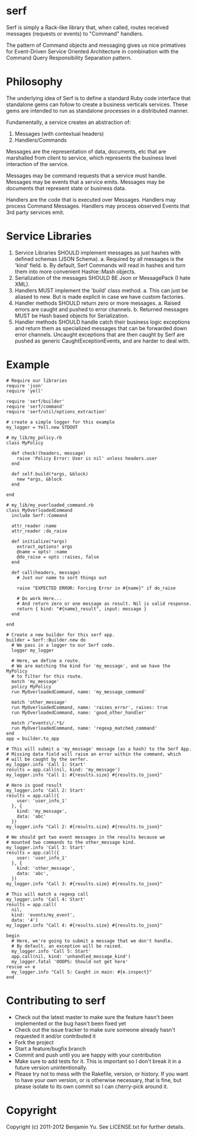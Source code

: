 serf
====

Serf is simply a Rack-like library that, when called, routes received
messages (requests or events) to "Command" handlers.

The pattern of Command objects and messaging gives us nice primatives
for Event-Driven Service Oriented Architecture in combination with
the Command Query Responsibility Separation pattern.

Philosophy
==========

The underlying idea of Serf is to define a standard Ruby code interface
that standalone gems can follow to create a business verticals services.
These gems are intended to run as standalone processes in a distributed
manner.

Fundamentally, a service creates an abstraction of:
1. Messages (with contextual headers)
2. Handlers/Commands

Messages are the representation of data, documents, etc that are
marshalled from client to service, which represents the business
level interaction of the service.

Messages may be command requests that a service must handle.
Messages may be events that a service emits.
Messages may be documents that represent state or business data.

Handlers are the code that is executed over Messages.
Handlers may process Command Messages.
Handlers may process observed Events that 3rd party services emit.

Service Libraries
=================

1. Service Libraries SHOULD implement messages as just hashes with
  defined schemas (JSON Schema).
  a. Required by all messages is the 'kind' field.
  b. By default, Serf Commands will read in hashes and turn them into
    more convenient Hashie::Mash objects.
2. Serialization of the messages SHOULD BE Json or MessagePack (I hate XML).
3. Handlers MUST implement the 'build' class method.
  a. This can just be aliased to new. But is made explicit in case we have
    custom factories.
4. Handler methods SHOULD return zero or more messages.
  a. Raised errors are caught and pushed to error channels.
  b. Returned messages MUST be Hash based objects for Serialization.
5. Handler methods SHOULD handle catch their business logic exceptions and
  return them as specialized messages that can be forwarded down error channels.
  Uncaught exceptions that are then caught by Serf are pushed as
  generic CaughtExceptionEvents, and are harder to deal with.


Example
=======

    # Require our libraries
    require 'json'
    require 'yell'

    require 'serf/builder'
    require 'serf/command'
    require 'serf/util/options_extraction'

    # create a simple logger for this example
    my_logger = Yell.new STDOUT

    # my_lib/my_policy.rb
    class MyPolicy

      def check!(headers, message)
        raise 'Policy Error: User is nil' unless headers.user
      end

      def self.build(*args, &block)
        new *args, &block
      end

    end

    # my_lib/my_overloaded_command.rb
    class MyOverloadedCommand
      include Serf::Command

      attr_reader :name
      attr_reader :do_raise

      def initialize(*args)
        extract_options! args
        @name = opts! :name
        @do_raise = opts :raises, false
      end

      def call(headers, message)
        # Just our name to sort things out

        raise "EXPECTED ERROR: Forcing Error in #{name}" if do_raise

        # Do work Here...
        # And return zero or one message as result. Nil is valid response.
        return { kind: "#{name}_result", input: message }
      end

    end

    # Create a new builder for this serf app.
    builder = Serf::Builder.new do
      # We pass in a logger to our Serf code.
      logger my_logger

      # Here, we define a route.
      # We are matching the kind for 'my_message', and we have the MyPolicy
      # to filter for this route.
      match 'my_message'
      policy MyPolicy
      run MyOverloadedCommand, name: 'my_message_command'

      match 'other_message'
      run MyOverloadedCommand, name: 'raises_error', raises: true
      run MyOverloadedCommand, name: 'good_other_handler'

      match /^events\/.*$/
      run MyOverloadedCommand, name: 'regexp_matched_command'
    end
    app = builder.to_app

    # This will submit a 'my_message' message (as a hash) to the Serf App.
    # Missing data field will raise an error within the command, which
    # will be caught by the serfer.
    my_logger.info 'Call 1: Start'
    results = app.call(nil, kind: 'my_message')
    my_logger.info "Call 1: #{results.size} #{results.to_json}"

    # Here is good result
    my_logger.info 'Call 2: Start'
    results = app.call({
        user: 'user_info_1'
      }, {
        kind: 'my_message',
        data: 'abc'
      })
    my_logger.info "Call 2: #{results.size} #{results.to_json}"

    # We should get two event messages in the results because we
    # mounted two commands to the other_message kind.
    my_logger.info 'Call 3: Start'
    results = app.call({
        user: 'user_info_1'
      }, {
        kind: 'other_message',
        data: 'abc',
      })
    my_logger.info "Call 3: #{results.size} #{results.to_json}"

    # This will match a regexp call
    my_logger.info 'Call 4: Start'
    results = app.call(
      nil,
      kind: 'events/my_event',
      data: '4')
    my_logger.info "Call 4: #{results.size} #{results.to_json}"

    begin
      # Here, we're going to submit a message that we don't handle.
      # By default, an exception will be raised.
      my_logger.info 'Call 5: Start'
      app.call(nil, kind: 'unhandled_message_kind')
      my_logger.fatal 'OOOPS: Should not get here'
    rescue => e
      my_logger.info "Call 5: Caught in main: #{e.inspect}"
    end


Contributing to serf
====================

* Check out the latest master to make sure the feature hasn't been implemented or the bug hasn't been fixed yet
* Check out the issue tracker to make sure someone already hasn't requested it and/or contributed it
* Fork the project
* Start a feature/bugfix branch
* Commit and push until you are happy with your contribution
* Make sure to add tests for it. This is important so I don't break it in a future version unintentionally.
* Please try not to mess with the Rakefile, version, or history. If you want to have your own version, or is otherwise necessary, that is fine, but please isolate to its own commit so I can cherry-pick around it.


Copyright
=========

Copyright (c) 2011-2012 Benjamin Yu. See LICENSE.txt for further details.

